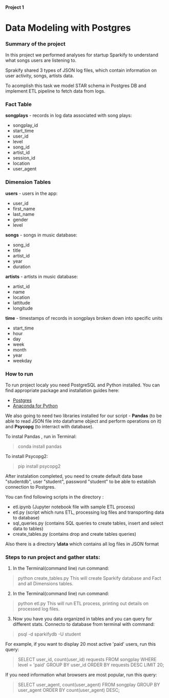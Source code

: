 <h4>Project 1</h4>
<h1>Data Modeling with Postgres</h1>

<h3>Summary of the project</h3>

In this project we performed analyses for startup Sparkify to understand what songs users are listening to.

Sprakify shared 3 types of JSON log files, which contain information on user activity, songs, artists data.

To acomplish this task we model STAR schema in Postgres DB and implement ETL pipeline to fetch data from logs.

<h3>Fact Table </h3>

**songplays** - records in log data associated with song plays:
* songplay_id 
* start_time 
* user_id
* level
* song_id 
* artist_id 
* session_id
* location 
* user_agent

<h3>Dimension Tables</h3>

**users** - users in the app:
* user_id 
* first_name 
* last_name 
* gender 
* level

**songs** - songs in music database:
* song_id
* title
* artist_id 
* year
* duration

**artists** - artists in music database:
* artist_id 
* name 
* location 
* lattitude 
* longitude

**time** - timestamps of records in songplays broken down into specific units
* start_time 
* hour 
* day 
* week 
* month 
* year 
* weekday

<h3>How to run</h3>
To run project localy you need PostgreSQL and Python installed. You can find appropriate package and installation guides here:

- <a href="https://www.postgresql.org/download/">Postgres</a>
- <a href="https://www.anaconda.com/distribution/">Anaconda for Python</a>

We also going to need two libraries installed for our script - **Pandas** (to be able to read JSON file into dataframe object and perform operations on it) and **Psycopg** (to interract with database).

To instal Pandas , run in Terminal:
> conda install pandas

To install Psycopg2:
> pip install psycopg2

After instalation completed, you need to create default data base "studentdb", user "student", password "student" to be able to establish connection to Postgres.

You can find following scripts in the directory :
  
* etl.ipynb (Jupyter notebook file with sample ETL process)
* etl.py (script which runs ETL, processing log files and transporting data to database)
* sql_queries.py (contains SQL queries to create tables, insert and select data to tables)
* create_tables.py (contains drop and create tables queries)


Also there is a directory **\data** which contains all log files in JSON format

<h3>Steps to run project and gather stats:</h3> 

1. In the Terminal(command line) run command: 
> python create_tables.py 
This will create Sparkify database and Fact and all Dimensions tables. 
2. In the Terminal(command line) run command: 
> python etl.py
This will run ETL process, printing out details on processed log files. 
3. Now you have you data organized in tables and you can query for different stats. Connecto to database from terminal with command: 
> psql -d sparkifydb -U student

For example, if you want to display 20 most active 'paid' users, run this query:
> SELECT user_id, count(user_id) requests FROM songplay WHERE level = 'paid' GROUP BY user_id ORDER BY requests DESC LIMIT 20;

If you need information what browsers are most popular, run this query:
> SELECT user_agent, count(user_agent) FROM songplay GROUP BY user_agent ORDER BY count(user_agent) DESC;


